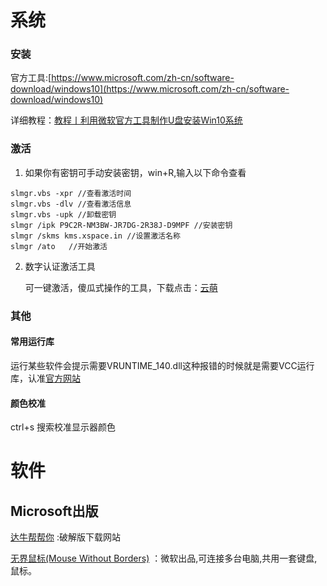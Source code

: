 # 系统

### 安装

官方工具:[https://www.microsoft.com/zh-cn/software-download/windows10](https://www.microsoft.com/zh-cn/software-download/windows10)

详细教程：[教程丨利用微软官方工具制作U盘安装Win10系统](https://blog.csdn.net/liuchang19950703/article/details/102542286)

### 激活

1. 如果你有密钥可手动安装密钥，win+R,输入以下命令查看

```
slmgr.vbs -xpr //查看激活时间
slmgr.vbs -dlv //查看激活信息
slmgr.vbs -upk //卸载密钥
slmgr /ipk P9C2R-NM3BW-JR7DG-2R38J-D9MPF //安装密钥
slmgr /skms kms.xspace.in //设置激活名称
slmgr /ato   //开始激活
```

2. 数字认证激活工具

   可一键激活，傻瓜式操作的工具，下载点击：[云萌](https://cmwtat.cloudmoe.com/cn.html)

### 其他

#### **常用运行库**

运行某些软件会提示需要VRUNTIME_140.dll这种报错的时候就是需要VCC运行库，认准[官方网站](https://support.microsoft.com/zh-cn/help/2977003/the-latest-supported-visual-c-downloads)

#### 颜色校准

ctrl+s 搜索校准显示器颜色

# 软件

## Microsoft出版

[达牛帮帮你](http://www.dnbbn.com/) :破解版下载网站

[无界鼠标(Mouse Without Borders)](https://www.microsoft.com/en-us/download/details.aspx?id=35460) ：微软出品,可连接多台电脑,共用一套键盘,鼠标。



